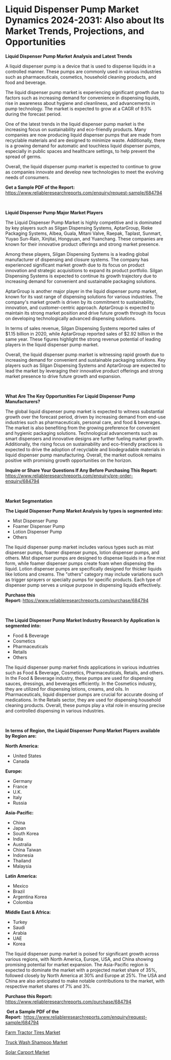 <p><h1>Liquid Dispenser Pump Market Dynamics 2024-2031: Also about Its Market Trends, Projections, and Opportunities</h1></p><p><strong>Liquid Dispenser Pump Market Analysis and Latest Trends</strong></p>
<p><p>A liquid dispenser pump is a device that is used to dispense liquids in a controlled manner. These pumps are commonly used in various industries such as pharmaceuticals, cosmetics, household cleaning products, and food and beverage.</p><p>The liquid dispenser pump market is experiencing significant growth due to factors such as increasing demand for convenience in dispensing liquids, rise in awareness about hygiene and cleanliness, and advancements in pump technology. The market is expected to grow at a CAGR of 9.5% during the forecast period.</p><p>One of the latest trends in the liquid dispenser pump market is the increasing focus on sustainability and eco-friendly products. Many companies are now producing liquid dispenser pumps that are made from recyclable materials and are designed to minimize waste. Additionally, there is a growing demand for automatic and touchless liquid dispenser pumps, especially in public spaces and healthcare settings, to help prevent the spread of germs.</p><p>Overall, the liquid dispenser pump market is expected to continue to grow as companies innovate and develop new technologies to meet the evolving needs of consumers.</p></p>
<p><strong>Get a Sample PDF of the Report:&nbsp;</strong> <a href="https://www.reliableresearchreports.com/enquiry/request-sample/684794">https://www.reliableresearchreports.com/enquiry/request-sample/684794</a></p>
<p>&nbsp;</p>
<p><strong>Liquid Dispenser Pump Major Market Players</strong></p>
<p><p>The Liquid Dispenser Pump Market is highly competitive and is dominated by key players such as Silgan Dispensing Systems, AptarGroup, Rieke Packaging Systems, Albea, Guala, Mitani Valve, Raepak, Taplast, Sunmart, Yuyao Sun-Rain, Xinjitai, Hongyuan, and Yuanchang. These companies are known for their innovative product offerings and strong market presence.</p><p>Among these players, Silgan Dispensing Systems is a leading global manufacturer of dispensing and closure systems. The company has experienced significant market growth due to its focus on product innovation and strategic acquisitions to expand its product portfolio. Silgan Dispensing Systems is expected to continue its growth trajectory due to increasing demand for convenient and sustainable packaging solutions.</p><p>AptarGroup is another major player in the liquid dispenser pump market, known for its vast range of dispensing solutions for various industries. The company's market growth is driven by its commitment to sustainability, innovation, and customer-centric approach. AptarGroup is expected to maintain its strong market position and drive future growth through its focus on developing technologically advanced dispensing solutions.</p><p>In terms of sales revenue, Silgan Dispensing Systems reported sales of $1.15 billion in 2020, while AptarGroup reported sales of $2.92 billion in the same year. These figures highlight the strong revenue potential of leading players in the liquid dispenser pump market.</p><p>Overall, the liquid dispenser pump market is witnessing rapid growth due to increasing demand for convenient and sustainable packaging solutions. Key players such as Silgan Dispensing Systems and AptarGroup are expected to lead the market by leveraging their innovative product offerings and strong market presence to drive future growth and expansion.</p></p>
<p>&nbsp;</p>
<p><strong>What Are The Key Opportunities For Liquid Dispenser Pump Manufacturers?</strong></p>
<p><p>The global liquid dispenser pump market is expected to witness substantial growth over the forecast period, driven by increasing demand from end-use industries such as pharmaceuticals, personal care, and food & beverages. The market is also benefiting from the growing preference for convenient and hygienic packaging solutions. Technological advancements such as smart dispensers and innovative designs are further fueling market growth. Additionally, the rising focus on sustainability and eco-friendly practices is expected to drive the adoption of recyclable and biodegradable materials in liquid dispenser pump manufacturing. Overall, the market outlook remains positive with promising growth opportunities on the horizon.</p></p>
<p><strong>Inquire or Share Your Questions If Any Before Purchasing This Report:</strong> <a href="https://www.reliableresearchreports.com/enquiry/pre-order-enquiry/684794">https://www.reliableresearchreports.com/enquiry/pre-order-enquiry/684794</a></p>
<p>&nbsp;</p>
<p><strong>Market Segmentation</strong></p>
<p><strong>The Liquid Dispenser Pump Market Analysis by types is segmented into:</strong></p>
<p><ul><li>Mist Dispenser Pump</li><li>Foamer Dispenser Pump</li><li>Lotion Dispenser Pump</li><li>Others</li></ul></p>
<p><p>The liquid dispenser pump market includes various types such as mist dispenser pumps, foamer dispenser pumps, lotion dispenser pumps, and others. Mist dispenser pumps are designed to dispense liquids in a fine mist form, while foamer dispenser pumps create foam when dispensing the liquid. Lotion dispenser pumps are specifically designed for thicker liquids like lotions and creams. The "others" category may include variations such as trigger sprayers or specialty pumps for specific products. Each type of dispenser pump serves a unique purpose in dispensing liquids effectively.</p></p>
<p><strong>Purchase this Report:&nbsp;</strong><a href="https://www.reliableresearchreports.com/purchase/684794">https://www.reliableresearchreports.com/purchase/684794</a></p>
<p>&nbsp;</p>
<p><strong>The Liquid Dispenser Pump Market Industry Research by Application is segmented into:</strong></p>
<p><ul><li>Food & Beverage</li><li>Cosmetics</li><li>Pharmaceuticals</li><li>Retails</li><li>Others</li></ul></p>
<p><p>The liquid dispenser pump market finds applications in various industries such as Food & Beverage, Cosmetics, Pharmaceuticals, Retails, and others. In the Food & Beverage industry, these pumps are used for dispensing sauces, dressings, and beverages efficiently. In the Cosmetics industry, they are utilized for dispensing lotions, creams, and oils. In Pharmaceuticals, liquid dispenser pumps are crucial for accurate dosing of medications. In the Retails sector, they are used for dispensing household cleaning products. Overall, these pumps play a vital role in ensuring precise and controlled dispensing in various industries.</p></p>
<p>&nbsp;</p>
<p><strong>In terms of Region, the Liquid Dispenser Pump Market Players available by Region are:</strong></p>
<p>
    <p> <strong> North America: </strong>
        <ul>
            <li>United States</li>
            <li>Canada</li>
        </ul>
        </p> 
    <p> <strong> Europe: </strong>
        <ul>
            <li>Germany</li>
            <li>France</li>
            <li>U.K.</li>
            <li>Italy</li>
            <li>Russia</li>
        </ul>
        </p> 
    <p> <strong> Asia-Pacific: </strong>
        <ul>
            <li>China</li>
            <li>Japan</li>
            <li>South Korea</li>
            <li>India</li>
            <li>Australia</li>
            <li>China Taiwan</li>
            <li>Indonesia</li>
            <li>Thailand</li>
            <li>Malaysia</li>
        </ul>
        </p> 
    <p> <strong> Latin America: </strong>
        <ul>
            <li>Mexico</li>
            <li>Brazil</li>
            <li>Argentina Korea</li>
            <li>Colombia</li>
        </ul>
        </p> 
    <p> <strong> Middle East & Africa: </strong>
        <ul>
            <li>Turkey</li>
            <li>Saudi</li>
            <li>Arabia</li>
            <li>UAE</li>
            <li>Korea</li>
        </ul>
    </p>
    </p>
<p><p>The liquid dispenser pump market is poised for significant growth across various regions, with North America, Europe, USA, and China showing promising potential for market expansion. The Asia-Pacific region is expected to dominate the market with a projected market share of 35%, followed closely by North America at 30% and Europe at 25%. The USA and China are also anticipated to make notable contributions to the market, with respective market shares of 7% and 3%.</p></p>
<p><strong>Purchase this Report: </strong><a href="https://www.reliableresearchreports.com/purchase/684794">https://www.reliableresearchreports.com/purchase/684794</a></p>
<p>&nbsp;<strong>Get a Sample PDF of the Report:&nbsp;&nbsp;</strong><a href="https://www.reliableresearchreports.com/enquiry/request-sample/684794">https://www.reliableresearchreports.com/enquiry/request-sample/684794</a></p>
<p><strong></strong></p>
<p><p><a href="https://automatic-knee-4c7.notion.site/Farm-Tractor-Tires-Market-Size-Market-Share-and-Global-Market-Analysis-Report-2024-2031-1be5e6f6cdcb437e8abeb57a66e481aa">Farm Tractor Tires Market</a></p><p><a href="https://sulfuric-clavicle-d39.notion.site/Truck-Wash-Shampoo-Market-Challenges-Opportunities-and-Growth-Drivers-and-Major-Market-Players-fo-c27ff6ca12064851af41982c034d935b">Truck Wash Shampoo Market</a></p><p><a href="https://circular-yam-9b9.notion.site/Solar-Carport-Market-Analysis-and-Market-Size-Global-Industry-Overview-Market-Segmentation-and-For-4c8aa71cbfaa4f8291cd5f5b8439e023">Solar Carport Market</a></p></p>